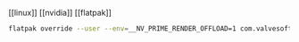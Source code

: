 [[linux]] [[nvidia]] [[flatpak]] 

```bash
flatpak override --user --env=__NV_PRIME_RENDER_OFFLOAD=1 com.valvesoftware.Steam flatpak override --user --env=__GLX_VENDOR_LIBRARY_NAME=nvidia com.valvesoftware.Steam flatpak override --user --device=dri com.valvesoftware.Steam
```